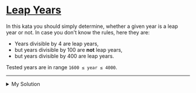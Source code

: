 # [Leap Years](https://www.codewars.com/kata/526c7363236867513f0005ca)

In this kata you should simply determine, whether a given year is a leap year or not. In case you don't know the rules, here they are:

- Years divisible by 4 are leap years,
- but years divisible by 100 are **not** leap years,
- but years divisible by 400 are leap years.

Tested years are in range `1600 ≤ year ≤ 4000`.

---

<details><summary>My Solution</summary>

```js
function isLeapYear(year) {
  if (year % 400 === 0) return true
  else if (year % 100 === 0) return false
  else if (year % 4 === 0) return true
  else return false
}
```

</details>
